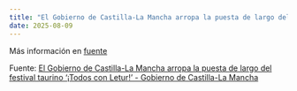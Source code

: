 ```yaml
---
title: "El Gobierno de Castilla-La Mancha arropa la puesta de largo del festival taurino ‘¡Todos con Letur!’ - Gobierno de Castilla-La Mancha"
date: 2025-08-09
---
```


Más información en [fuente](https://news.google.com/rss/articles/CBMiiAJBVV95cUxQcVVoU1VGWDI0WVNJWF9MRUg4ekZ3RlhQQUxmaU15V3VFWS1wR0pPSkpqbXZJVUR1TWp1bDg2cmwzR2gtZjM4WldXNVZZSEJXd1k5aF9EcG9zNm03SXI3U2pyWXdXN2RCc0lkdExfdEJkSFlpTlloOVVta2RGRi02T2YxRGhvVWRHZ2JmTnNnbkF3dmZvbk1uOFZpeVQwUjlTbk9iRkwxZGU2RVc1SVI4TVRzRlpGSWlNQ0h0WkExeVJOblhDaDdINDJUQXNwTzlCVmJ1SmZWUGkyenJxVF9vMGtQM1JiaHJ5akJkRnhXU1Jmb3ZXSl9DQjlHZ3ZubUlQNFp2U245WGw?oc=5)

Fuente: [El Gobierno de Castilla-La Mancha arropa la puesta de largo del festival taurino ‘¡Todos con Letur!’ - Gobierno de Castilla-La Mancha](https://news.google.com/rss/articles/CBMiiAJBVV95cUxQcVVoU1VGWDI0WVNJWF9MRUg4ekZ3RlhQQUxmaU15V3VFWS1wR0pPSkpqbXZJVUR1TWp1bDg2cmwzR2gtZjM4WldXNVZZSEJXd1k5aF9EcG9zNm03SXI3U2pyWXdXN2RCc0lkdExfdEJkSFlpTlloOVVta2RGRi02T2YxRGhvVWRHZ2JmTnNnbkF3dmZvbk1uOFZpeVQwUjlTbk9iRkwxZGU2RVc1SVI4TVRzRlpGSWlNQ0h0WkExeVJOblhDaDdINDJUQXNwTzlCVmJ1SmZWUGkyenJxVF9vMGtQM1JiaHJ5akJkRnhXU1Jmb3ZXSl9DQjlHZ3ZubUlQNFp2U245WGw?oc=5)
